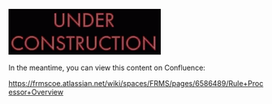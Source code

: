 ![under construction](/images/construction.gif)

In the meantime, you can view this content on Confluence:

<https://frmscoe.atlassian.net/wiki/spaces/FRMS/pages/6586489/Rule+Processor+Overview>